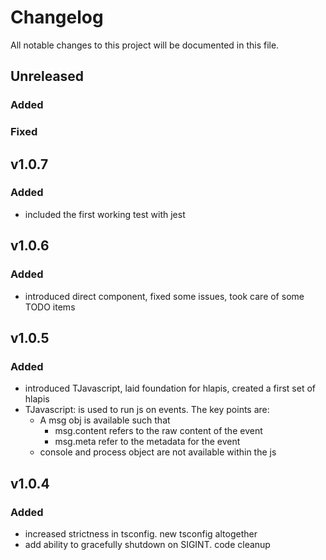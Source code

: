 Changelog
=========

All notable changes to this project will be documented in this file.

## Unreleased

### Added

### Fixed

## v1.0.7 

### Added

- included the first working test with jest

## v1.0.6 

### Added

- introduced direct component, fixed some issues, took care of some TODO items

## v1.0.5

### Added

- introduced TJavascript, laid foundation for hlapis, created a first set of hlapis
- TJavascript: is used to run js on events. The key points are:
  - A msg obj is available such that
    - msg.content refers to the raw content of the event
    - msg.meta refer to the metadata for the event
  - console and process object are not available within the js

## v1.0.4 

### Added

- increased strictness in tsconfig. new tsconfig altogether 
- add ability to gracefully shutdown on SIGINT. code cleanup